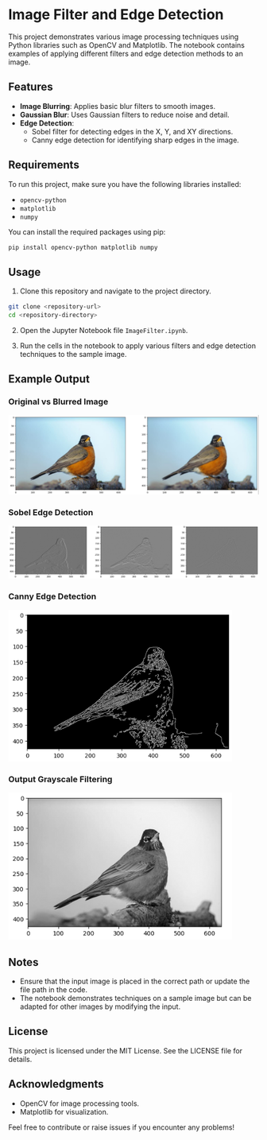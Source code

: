 # Image Filter and Edge Detection

This project demonstrates various image processing techniques using Python libraries such as OpenCV and Matplotlib. The notebook contains examples of applying different filters and edge detection methods to an image.

## Features

- **Image Blurring**: Applies basic blur filters to smooth images.
- **Gaussian Blur**: Uses Gaussian filters to reduce noise and detail.
- **Edge Detection**:
  - Sobel filter for detecting edges in the X, Y, and XY directions.
  - Canny edge detection for identifying sharp edges in the image.

## Requirements

To run this project, make sure you have the following libraries installed:

- `opencv-python`
- `matplotlib`
- `numpy`

You can install the required packages using pip:

```bash
pip install opencv-python matplotlib numpy
```

## Usage

1. Clone this repository and navigate to the project directory.

```bash
git clone <repository-url>
cd <repository-directory>
```

2. Open the Jupyter Notebook file `ImageFilter.ipynb`.

3. Run the cells in the notebook to apply various filters and edge detection techniques to the sample image.

## Example Output

### Original vs Blurred Image
<img src="images/Original_vs_Blurred.png" alt="Original vs Blurred" width="680"/>

### Sobel Edge Detection
<img src="images/Bird_Sobel.png" alt="Sobel Edge Detection"/>

### Canny Edge Detection
<img src="images/Bird_canny.png" alt="Canny Edge Detection" width="450"/>

### Output Grayscale Filtering
<img src="images/Bird_output.png" alt="Output Grayscale Filtering" width="450"/>

## Notes

- Ensure that the input image is placed in the correct path or update the file path in the code.
- The notebook demonstrates techniques on a sample image but can be adapted for other images by modifying the input.

## License

This project is licensed under the MIT License. See the LICENSE file for details.

## Acknowledgments

- OpenCV for image processing tools.
- Matplotlib for visualization.

Feel free to contribute or raise issues if you encounter any problems!
